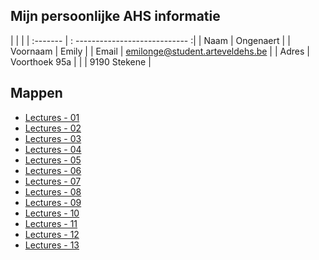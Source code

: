 
Mijn persoonlijke AHS informatie
------
|          |                                 |
| :------- | : ---------------------------- :|
| Naam     | Ongenaert                       |
| Voornaam | Emily                           |
| Email    | emilonge@student.arteveldehs.be |
| Adres    | Voorthoek 95a                   |
|          | 9190 Stekene                    |



Mappen
------

- [Lectures - 01](/Lectures/01/)
- [Lectures - 02](/Lectures/02/)
- [Lectures - 03](/Lectures/03/)
- [Lectures - 04](/Lectures/04/)
- [Lectures - 05](/Lectures/05/)
- [Lectures - 06](/Lectures/06/)
- [Lectures - 07](/Lectures/07/)
- [Lectures - 08](/Lectures/08/)
- [Lectures - 09](/Lectures/09/)
- [Lectures - 10](/Lectures/10/)
- [Lectures - 11](/Lectures/11/)
- [Lectures - 12](/Lectures/12/)
- [Lectures - 13](/Lectures/13/)
